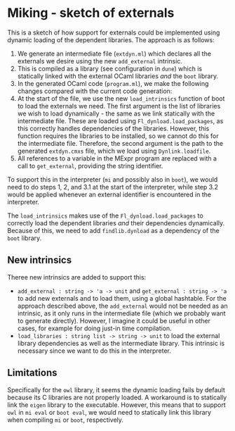 # Miking - sketch of externals

This is a sketch of how support for externals could be implemented using
dynamic loading of the dependent libraries. The approach is as follows:
1. We generate an intermediate file (`extdyn.ml`) which declares all the
   externals we desire using the new `add_external` intrinsic.
2. This is compiled as a library (see configuration in `dune`) which is
   statically linked with the external OCaml libraries _and_ the `boot`
   library.
3. In the generated OCaml code (`program.ml`), we make the following changes
   compared with the current code generation:
  1. At the start of the file, we use the new `load_intrinsics` function of
     boot to load the externals we need. The first argument is the list of
     libraries we wish to load dynamically - the same as we link statically
     with the intermediate file. These are loaded using
     `Fl_dynload.load_packages`, as this correctly handles dependencies of the
     libraries. However, this function requires the libraries to be installed,
     so we cannot do this for the intermediate file. Therefore, the second
     argument is the path to the generated `extdyn.cmxs` file, which we load
     using `Dynlink.loadfile`.
  2. All references to a variable in the MExpr program are replaced with a call
     to `get_external`, providing the string identifier.

To support this in the interpreter (`mi` and possibly also in `boot`), we would
need to do steps 1, 2, and 3.1 at the start of the interpreter, while step 3.2
would be applied whenever an external identifier is encountered in the
interpreter.

The `load_intrinsics` makes use of the `Fl_dynload.load_packages` to correctly
load the dependent libraries _and_ their dependencies dynamically. Because of
this, we need to add `findlib.dynload` as a dependency of the `boot` library.

## New intrinsics

Theree new intrinsics are added to support this:
* `add_external : string -> 'a -> unit` and `get_external : string -> 'a` to
  add new externals and to load them, using a global hashtable. For the
  approach described above, the `add_external` would not be needed as an
  intrinsic, as it only runs in the intermediate file (which we probably want to
  generate directly). However, I imagine it could be useful in other cases, for
  example for doing just-in time compilation.
* `load_libraries : string list -> string -> unit` to load the external
  library dependencies as well as the intermediate library. This intrinsic is
  necessary since we want to do this in the interpreter.

## Limitations

Specifically for the `owl` library, it seems the dynamic loading fails by
default because its C libraries are not properly loaded. A workaround is to
statically link the `eigen` library to the executable. However, this means that
to support `owl` in `mi eval` or `boot eval`, we would need to statically link
this library when compiling `mi` or `boot`, respectively.
